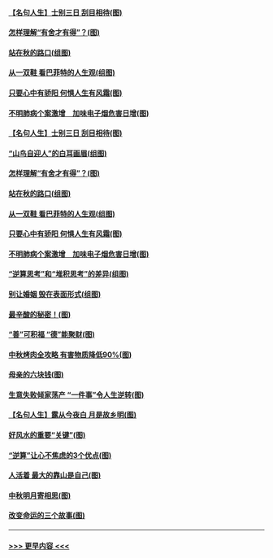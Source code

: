 #### [【名句人生】士别三日 刮目相待(图)](../pages/p8/906988.md?t=09151244) 
#### [怎样理解“有舍才有得”？(图)](../pages/p8/906872.md?t=09151244) 
#### [站在秋的路口(组图)](../pages/p8/906914.md?t=09151244) 
#### [从一双鞋 看巴菲特的人生观(组图)](../pages/p8/907311.md?t=09151244) 
#### [只要心中有骄阳 何惧人生有风霜(图)](../pages/p8/907320.md?t=09151244) 
#### [不明肺病个案激增　加味电子烟危害日增(图)](../pages/p8/907307.md?t=09151244) 
#### [【名句人生】士别三日 刮目相待(图)](../pages/p8/906988.md?t=09151244) 
#### [“山鸟自迎人”的白耳画眉(组图)](../pages/p8/907332.md?t=09151244) 
#### [怎样理解“有舍才有得”？(图)](../pages/p8/906872.md?t=09151244) 
#### [站在秋的路口(组图)](../pages/p8/906914.md?t=09151244) 
#### [从一双鞋 看巴菲特的人生观(组图)](../pages/p8/907311.md?t=09151244) 
#### [只要心中有骄阳 何惧人生有风霜(图)](../pages/p8/907320.md?t=09151244) 
#### [不明肺病个案激增　加味电子烟危害日增(图)](../pages/p8/907307.md?t=09151244) 
#### [“逆算思考”和“堆积思考”的差异(组图)](../pages/p8/907229.md?t=09151244) 
#### [别让婚姻 毁在表面形式(组图)](../pages/p8/907118.md?t=09151244) 
#### [最辛酸的秘密！(图)](../pages/p8/906327.md?t=09151244) 
#### [“善”可积福 “德”能聚财(图)](../pages/p8/906906.md?t=09151244) 
#### [中秋烤肉全攻略 有害物质降低90%(图)](../pages/p8/907227.md?t=09151244) 
#### [母亲的六块钱(图)](../pages/p8/907107.md?t=09151244) 
#### [生意失败倾家荡产 “一件事”令人生逆转(图)](../pages/p8/907101.md?t=09151244) 
#### [【名句人生】露从今夜白 月是故乡明(图)](../pages/p8/906558.md?t=09151244) 
#### [好风水的重要“关键”(图)](../pages/p8/907087.md?t=09151244) 
#### [“逆算”让心不焦虑的3个优点(图)](../pages/p8/907070.md?t=09151244) 
#### [人活着 最大的靠山是自己(图)](../pages/p8/906329.md?t=09151244) 
#### [中秋明月寄相思(图)](../pages/p8/906932.md?t=09151244) 
#### [改变命运的三个故事(图)](../pages/p8/906257.md?t=09151244) 

----
#### [ >>> 更早内容 <<< ](../indexes/p8-earlier.md)
